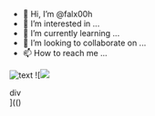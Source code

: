 - 👋 Hi, I’m @falx00h
- 👀 I’m interested in ...
- 🌱 I’m currently learning ...
- 💞️ I’m looking to collaborate on ...
- 📫 How to reach me ...

![text](https://avatars.githubusercontent.com/u/92805783?s=40&v=4)
![<img src="https://avatars.githubusercontent.com/u/92805783?&s=40&v="/><div title="javascript:alert(1)" name="javascript:alert(2)" id="javascript:alert(3)" value="javascript:alert(4)" dir="javascript:alert(5)" coords="javascript:alert(6)" color="javascript:alert(7" >div</div>](()
